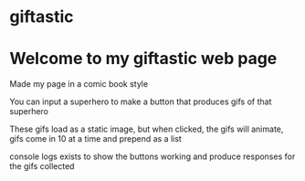 # giftastic

# Welcome to my giftastic web page

Made my page in a comic book style

You can input a superhero to make a button that produces gifs of that superhero

These gifs load as a static image, but when clicked, the gifs will animate, gifs come in 10 at a time and prepend as a list

console logs exists to show the buttons working and produce responses for the gifs collected
